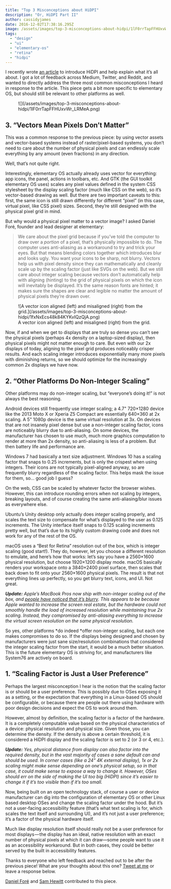 ```yaml
---
title: "Top 3 Misconceptions about HiDPI"
description: "Or, HiDPI Part II"
author: cassidyjames
date: 2016-12-02T17:38:16.295Z
image: /assets/images/top-3-misconceptions-about-hidpi/1lF0rrTapFFHUxvWr_LRMeA.png
tags:
  - "design"
  - "ui"
  - "elementary-os"
  - "retina"
  - "hidpi"
---
```


I recently wrote [an article](https://medium.com/elementaryos/what-is-hidpi-and-why-does-it-matter-b024eabea20d#.iz85r9761.) to introduce HiDPI and help explain what it’s all about. I got a lot of feedback across Medium, Twitter, and Reddit, and wanted to directly address the three most common misconceptions I heard in response to the article. This piece gets a bit more specific to elementary OS, but should still be relevant to other platforms as well.

<figure markdown="1">
![](/assets/images/top-3-misconceptions-about-hidpi/1lF0rrTapFFHUxvWr_LRMeA.png)
</figure>

## 3. “Vectors Mean Pixels Don’t Matter”

This was a common response to the previous piece: by using vector assets and vector-based systems instead of raster/pixel-based systems, you don’t need to care about the number of physical pixels and can endlessly scale everything by any amount (even fractions) in any direction.

Well, that’s not quite right.

Interestingly, elementary OS actually already uses vector for everything: app icons, the panel, actions in toolbars, etc. And GTK (the GUI toolkit elementary OS uses) scales any pixel values defined in the system CSS stylesheet by the display scaling factor (much like CSS on the web), so it’s vector-based drawing as well. But there are two important caveats to this: first, the same icon is still drawn differently for different “pixel” (in this case, virtual pixel, like CSS pixel) sizes. Second, they’re still designed with the physical pixel grid in mind.

But why would a physical pixel matter to a vector image? I asked Daniel Foré, founder and lead designer at elementary:
> We care about the pixel grid because if you’ve told the computer to draw over a *portion* of a pixel, that’s physically impossible to do. The computer uses anti-aliasing as a workaround to try and trick your eyes. But that means blending colors together which introduces blur and looks ugly. You want your icons to be sharp, not blurry.
> Vectors help us with pixel density since they can mathematically and cleanly scale up by the scaling factor (just like SVGs on the web). But we still care about integer scaling because vectors don’t automatically help with aligning (hinting) to the grid of physical pixels on which the icon will inevitably be displayed.
> It’s the same reason fonts are hinted; it makes sure the shapes are clear and legible no matter the amount of physical pixels they’re drawn over.

<figure markdown="1">
![A vector icon aligned (left) and misaligned (right) from the grid.](/assets/images/top-3-misconceptions-about-hidpi/1fxNxEcs48k84KYKvIQzQjA.png)
<figcaption markdown="1">
A vector icon aligned (left) and misaligned (right) from the grid.
</figcaption>
</figure>

Now, if and when we get to displays that are truly so dense you can’t see the physical pixels (perhaps 4x density on a laptop-sized display), then physical pixels might not matter enough to care. But even with our 2x displays of today, aligning to the pixel grid produces noticeably crisper results. And each scaling integer introduces exponentially many more pixels with diminishing returns, so we should optimize for the increasingly common 2x displays we have now.

## 2. “Other Platforms Do Non-Integer Scaling”

Other platforms may do non-integer scaling, but “everyone’s doing it!” is not always the best reasoning.

Android devices still frequently use integer scaling; a 4.7" 720×1280 device like the 2013 Moto X or Xperia Z5 Compact are essentially 640×360 at 2x scaling. A 5" 1080p device is the same virtual resolution at 3x. On devices that are not insanely pixel dense but use a non-integer scaling factor, icons are noticeably blurry due to anti-aliasing. On some devices, the manufacturer has chosen to use much, much more graphics computation to render at more than 2x density, so anti-aliasing is less of a problem. But then battery life and performance are.

Windows 7 had basically a text size adjustment. Windows 10 has a scaling factor that snaps to 0.25 increments, but is only the crispest when using integers. Their icons are not typically pixel-aligned anyway, so are frequently blurry regardless of the scaling factor. This helps mask the issue for them, so… good job I guess?

On the web, CSS can be scaled by whatever factor the browser wishes. However, this can introduce rounding errors when not scaling by integers, breaking layouts, and of course creating the same anti-aliasing/blur issues as everywhere else.

Ubuntu’s Unity desktop only actually does *integer* scaling properly, and scales the text size to compensate for what’s displayed to the user as 0.125 increments. The Unity interface itself snaps to 0.125 scaling increments pretty well, but that’s due to its highly custom drawing code and does not work for any of the rest of the OS.

macOS uses a “Best for Retina” resolution out of the box, which is integer scaling (good start!). They do, however, let you choose a different resolution to emulate, and here’s how that works: let’s say you have a 2560×1600 physical resolution, but choose 1920×1200 display mode. macOS basically renders your workspace onto a 3840×2400 pixel surface, then scales that back down to fit onto your 2560×1600 physical pixels. The result is that not everything lines up perfectly, so you get blurry text, icons, and UI. Not great.

***Update:** Apple’s MacBook Pros now ship with non-integer scaling out of the box, and [people have noticed that it’s blurry](https://9to5mac.com/2016/12/02/15-inch-macbook-pro-screen-resolution-blurry/). This appears to be because Apple wanted to increase the screen real estate, but the hardware could not smoothly handle the load of increased resolution while maintaining true 2x scaling. Instead, they compromised by anti-aliasing everything to increase the virtual screen resolution on the same physical resolution.*

So yes, other platforms *do indeed *offer non-integer scaling, but each one makes compromises to do so. If the displays being designed and chosen by manufacturers were just sane size/resolution combinations that considered the integer scaling factor from the start, it would be a much better situation. This is the future elementary OS is striving for, and manufacturers like System76 are actively on board.

## 1. “Scaling Factor is Just a User Preference”

Perhaps the largest misconception I hear is the notion that the scaling factor is or should be a user preference. This is possibly due to OSes exposing it as a setting, or the expectation that everything in a Linux-based OS should be configurable, or because there are people out there using hardware with poor design decisions and expect the OS to work around them.

However, almost by definition, the scaling factor is a factor of the hardware. It is a completely computable value based on the physical characteristics of a device: physical resolution and physical size. Given those, you can determine the density. If the density is above a certain threshold, it is considered a HiDPI display and the scaling factor is set to 2 (or 3 or 4, etc.).

***Update:** Yes, physical distance from display can also factor into the required density, but in the vast majority of cases a sane default can and should be used. In corner cases (like a 24" 4K external display), 1x or 2x scaling might make sense depending on one’s physical setup, so in that case, it could make sense to expose a way to change it. However, OSes should err on the side of making the UI too big (HiDPI) since it’s easier to change it if it’s *too* visible than if it’s too small.*

Now, being built on an open technology stack, of course a user or device manufacturer can dig into the configuration of elementary OS or other Linux based desktop OSes and change the scaling factor under the hood. But it’s not a user-facing accessibility feature (that’s what text scaling is for, which scales the text itself and surrounding UI), and it’s not just a user preference; it’s a factor of the physical hardware itself.

Much like display resolution itself should really not be a user preference for most displays — the display has an ideal, native resolution with an exact number of physical pixels at which it can draw—some people want to use it as an accessibility workaround. But in both cases, they could be better served by the built in accessibility features.

Thanks to everyone who left feedback and reached out to be after the previous piece! What are your thoughts about this one? [Tweet at me](https://twitter.com/CassidyJames) or leave a response below.

[Daniel Foré](http://danielfore.com/) and [Sam Hewitt](https://samuelhewitt.com/) contributed to this piece.